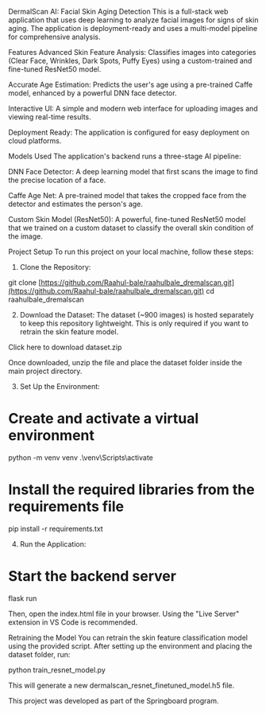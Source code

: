 DermalScan AI: Facial Skin Aging Detection
This is a full-stack web application that uses deep learning to analyze facial images for signs of skin aging. The application is deployment-ready and uses a multi-model pipeline for comprehensive analysis.

Features
Advanced Skin Feature Analysis: Classifies images into categories (Clear Face, Wrinkles, Dark Spots, Puffy Eyes) using a custom-trained and fine-tuned ResNet50 model.

Accurate Age Estimation: Predicts the user's age using a pre-trained Caffe model, enhanced by a powerful DNN face detector.

Interactive UI: A simple and modern web interface for uploading images and viewing real-time results.

Deployment Ready: The application is configured for easy deployment on cloud platforms.

Models Used
The application's backend runs a three-stage AI pipeline:

DNN Face Detector: A deep learning model that first scans the image to find the precise location of a face.

Caffe Age Net: A pre-trained model that takes the cropped face from the detector and estimates the person's age.

Custom Skin Model (ResNet50): A powerful, fine-tuned ResNet50 model that we trained on a custom dataset to classify the overall skin condition of the image.

Project Setup
To run this project on your local machine, follow these steps:

1. Clone the Repository:

git clone [https://github.com/Raahul-bale/raahulbale_dremalscan.git](https://github.com/Raahul-bale/raahulbale_dremalscan.git)
cd raahulbale_dremalscan


2. Download the Dataset:
The dataset (~900 images) is hosted separately to keep this repository lightweight. This is only required if you want to retrain the skin feature model.

Click here to download dataset.zip

Once downloaded, unzip the file and place the dataset folder inside the main project directory.

3. Set Up the Environment:

# Create and activate a virtual environment
python -m venv venv
.\venv\Scripts\activate

# Install the required libraries from the requirements file
pip install -r requirements.txt


4. Run the Application:

# Start the backend server
flask run


Then, open the index.html file in your browser. Using the "Live Server" extension in VS Code is recommended.

Retraining the Model
You can retrain the skin feature classification model using the provided script. After setting up the environment and placing the dataset folder, run:

python train_resnet_model.py


This will generate a new dermalscan_resnet_finetuned_model.h5 file.

This project was developed as part of the Springboard program.